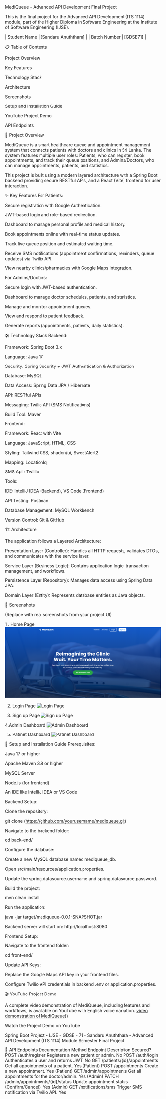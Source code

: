 MediQueue - Advanced API Development Final Project

This is the final project for the Advanced API Development (ITS 1114) module, part of the Higher Diploma in Software Engineering at the Institute of Software Engineering (IJSE).

| Student Name | [Sandaru Anuththara] |
| Batch Number | [GDSE71] |

📋 Table of Contents

Project Overview

Key Features

Technology Stack

Architecture

Screenshots

Setup and Installation Guide

YouTube Project Demo

API Endpoints

📖 Project Overview

MediQueue is a smart healthcare queue and appointment management system that connects patients with doctors and clinics in Sri Lanka.
The system features multiple user roles: Patients, who can register, book appointments, and track their queue positions, and Admins/Doctors, who can manage appointments, patients, and statistics.

This project is built using a modern layered architecture with a Spring Boot backend providing secure RESTful APIs, and a React (Vite) frontend for user interaction.

✨ Key Features
For Patients:

Secure registration with Google Authentication.

JWT-based login and role-based redirection.

Dashboard to manage personal profile and medical history.

Book appointments online with real-time status updates.

Track live queue position and estimated waiting time.

Receive SMS notifications (appointment confirmations, reminders, queue updates) via Twilio API.

View nearby clinics/pharmacies with Google Maps integration.

For Admins/Doctors:

Secure login with JWT-based authentication.

Dashboard to manage doctor schedules, patients, and statistics.

Manage and monitor appointment queues.

View and respond to patient feedback.

Generate reports (appointments, patients, daily statistics).

🛠 Technology Stack
Backend:

Framework: Spring Boot 3.x

Language: Java 17

Security: Spring Security + JWT Authentication & Authorization

Database: MySQL

Data Access: Spring Data JPA / Hibernate

API: RESTful APIs

Messaging: Twilio API (SMS Notifications)

Build Tool: Maven

Frontend:

Framework: React with Vite

Language: JavaScript, HTML, CSS

Styling: Tailwind CSS, shadcn/ui, SweetAlert2

Mapping: LocationIq 

SMS Api : Twillio 

Tools:

IDE: IntelliJ IDEA (Backend), VS Code (Frontend)

API Testing: Postman

Database Management: MySQL Workbench

Version Control: Git & GitHub

🏗 Architecture

The application follows a Layered Architecture:

Presentation Layer (Controller): Handles all HTTP requests, validates DTOs, and communicates with the service layer.

Service Layer (Business Logic): Contains application logic, transaction management, and workflows.

Persistence Layer (Repository): Manages data access using Spring Data JPA.

Domain Layer (Entity): Represents database entities as Java objects.

📸 Screenshots

(Replace with real screenshots from your project UI)

1 . Home Page
![Home Page](https://github.com/Anuththara2003/MediQueue/blob/master/screenshot/Screenshot%202025-09-20%20084804.png)


2. Login Page
![Login Page](screenshot/Screenshot-2025-09-20-085000.png)


4. Sign up Page
![Sign up Page](screenshot/Screenshot-2025-09-20-084846.png)


4.Admin Dashboard
![Admin Dashboard](screenshot/Screenshot-2025-09-20-085029.png)


5. Patinet Dashboard
![Patinet Dashboard](screenshot/Screenshot-2025-09-20-085153.png)


🚀 Setup and Installation Guide
Prerequisites:

Java 17 or higher

Apache Maven 3.8 or higher

MySQL Server

Node.js (for frontend)

An IDE like IntelliJ IDEA or VS Code

Backend Setup:

Clone the repository:

git clone (https://github.com/yourusername/mediqueue.git)


Navigate to the backend folder:

cd back-end/


Configure the database:

Create a new MySQL database named mediqueue_db.

Open src/main/resources/application.properties.

Update the spring.datasource.username and spring.datasource.password.

Build the project:

mvn clean install


Run the application:

java -jar target/mediqueue-0.0.1-SNAPSHOT.jar


Backend server will start on: http://localhost:8080

Frontend Setup:

Navigate to the frontend folder:

cd front-end/

Update API Keys:

Replace the Google Maps API key in your frontend files.

Configure Twilio API credentials in backend .env or application.properties.

🎬 YouTube Project Demo

A complete video demonstration of MediQueue, including features and workflows, is available on YouTube with English voice narration.
[video demonstration of MediQueue](https://youtu.be/9mQpQmLNmHw)))  



Watch the Project Demo on YouTube

Spring Boot Project - IJSE - GDSE - 71 - Sandaru Anuththara - Advanced API Development (ITS 1114) Module Semester Final Project

🔗 API Endpoints Documentation
Method	Endpoint	Description	Secured?
POST	/auth/register	Registers a new patient or admin.	No
POST	/auth/login	Authenticates a user and returns JWT.	No
GET	/patients/{id}/appointments	Get all appointments of a patient.	Yes (Patient)
POST	/appointments	Create a new appointment.	Yes (Patient)
GET	/admin/appointments	Get all appointments for the doctor/admin.	Yes (Admin)
PATCH	/admin/appointments/{id}/status	Update appointment status (Confirm/Cancel).	Yes (Admin)
GET	/notifications/sms	Trigger SMS notification via Twilio API.	Yes
